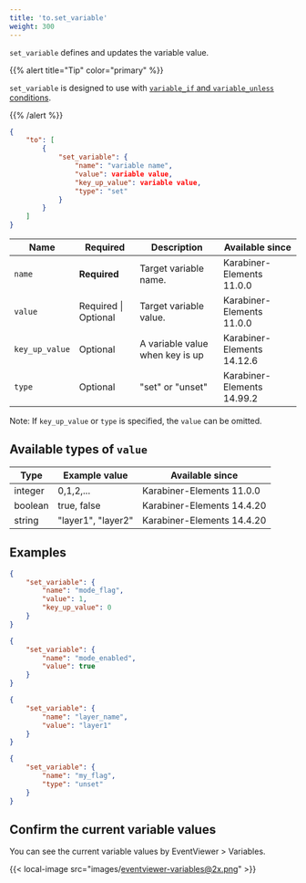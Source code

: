 ```yaml
---
title: 'to.set_variable'
weight: 300
---
```


`set_variable` defines and updates the variable value.

{{% alert title="Tip" color="primary" %}}

`set_variable` is designed to use with [`variable_if` and `variable_unless` conditions](../../conditions/variable/).

{{% /alert %}}

```json
{
    "to": [
        {
            "set_variable": {
                "name": "variable name",
                "value": variable value,
                "key_up_value": variable value,
                "type": "set"
            }
        }
    ]
}
```

| Name           | Required             | Description                     | Available since            |
| -------------- | -------------------- | ------------------------------- | -------------------------- |
| `name`         | **Required**         | Target variable name.           | Karabiner-Elements 11.0.0  |
| `value`        | Required \| Optional | Target variable value.          | Karabiner-Elements 11.0.0  |
| `key_up_value` | Optional             | A variable value when key is up | Karabiner-Elements 14.12.6 |
| `type`         | Optional             | "set" or "unset"                | Karabiner-Elements 14.99.2 |

Note: If `key_up_value` or `type` is specified, the `value` can be omitted.

## Available types of `value`

| Type    | Example value      | Available since            |
| ------- | ------------------ | -------------------------- |
| integer | 0,1,2,...          | Karabiner-Elements 11.0.0  |
| boolean | true, false        | Karabiner-Elements 14.4.20 |
| string  | "layer1", "layer2" | Karabiner-Elements 14.4.20 |

## Examples

```json
{
    "set_variable": {
        "name": "mode_flag",
        "value": 1,
        "key_up_value": 0
    }
}
```

```json
{
    "set_variable": {
        "name": "mode_enabled",
        "value": true
    }
}
```

```json
{
    "set_variable": {
        "name": "layer_name",
        "value": "layer1"
    }
}
```

```json
{
    "set_variable": {
        "name": "my_flag",
        "type": "unset"
    }
}
```

## Confirm the current variable values

You can see the current variable values by EventViewer > Variables.

{{< local-image src="images/eventviewer-variables@2x.png" >}}
